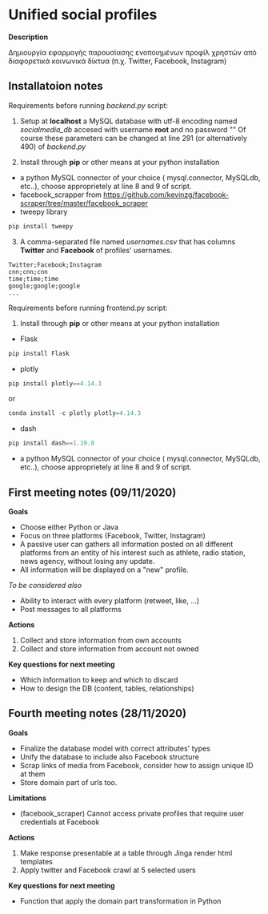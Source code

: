 # Unified social profiles
__Description__

Δηµιουργία εφαρµογής παρουσίασης ενοποιηµένων προφίλ χρηστών από διαφορετικά κοινωνικά δίκτυα (π.χ. Twitter, Facebook, Instagram)

## Installatoion notes

Requirements before running _backend.py_ script:
1. Setup at **localhost** a MySQL database with utf-8 encoding named _socialmedia_db_ accesed with username **root** and no password ""
Of course these parameters can be changed at line 291 (or alternatively 490) of _backend.py_

2. Install through **pip** or other means at your python installation
* a python MySQL connector of your choice ( mysql.connector, MySQLdb, etc..), choose approprietely at line 8 and  9 of script.
* facebook_scrapper from https://github.com/kevinzg/facebook-scraper/tree/master/facebook_scraper
* tweepy library
```python
pip install tweepy
```
3. A comma-separated file named _usernames.csv_ that has columns **Twitter** and **Facebook** of profiles' usernames.
```
Twitter;Facebook;Instagram
cnn;cnn;cnn
time;time;time
google;google;google
...
```
Requirements before running frontend.py script:
1. Install through **pip** or other means at your python installation
* Flask
```python
pip install Flask
```
* plotly
```python
pip install plotly==4.14.3
```
or
```python
conda install -c plotly plotly=4.14.3
```
* dash
```python
pip install dash==1.19.0
```
* a python MySQL connector of your choice ( mysql.connector, MySQLdb, etc..), choose approprietely at line 8 and  9 of script.

## First meeting notes (09/11/2020)

**Goals**
* Choose either Python or Java
* Focus on three platforms (Facebook, Twitter, Instagram)
* A passive user can gathers all information posted on all different platforms from an entity of his interest such as athlete, radio station, news agency, without losing any update.
* All information will be displayed on a "new" profile.

_To be considered also_
* Ability to interact with every platform (retweet, like, ...)
* Post messages to all platforms

**Actions**
1. Collect and store information from own accounts
2. Collect and store information from account not owned

**Key questions for next meeting**
* Which information to keep and which to discard
* How to design the DB (content, tables, relationships)

## Fourth meeting notes (28/11/2020)

**Goals**
* Finalize the database model with correct attributes' types
* Unify the database to include also Facebook structure
* Scrap links of media from Facebook, consider how to assign unique ID at them
* Store domain part of urls too.

**Limitations**
* (facebook_scraper) Cannot access private profiles that require user credentials at Facebook

**Actions**
1. Make response presentable at a table through Jinga render html templates
2. Apply twitter and Facebook crawl at 5 selected users

**Key questions for next meeting**
* Function that apply the domain part transformation in Python
